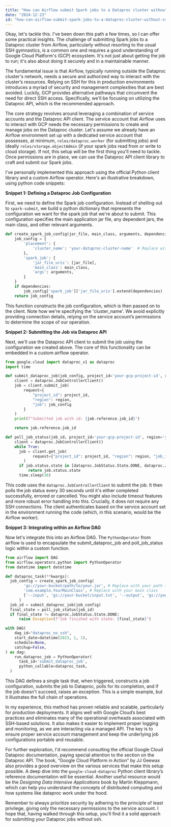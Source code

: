 ```yaml
---
title: "How can Airflow submit Spark jobs to a Dataproc cluster without SSH access?"
date: "2024-12-23"
id: "how-can-airflow-submit-spark-jobs-to-a-dataproc-cluster-without-ssh-access"
---
```


Okay, let's tackle this. I've been down this path a few times, so I can offer some practical insights. The challenge of submitting Spark jobs to a Dataproc cluster from Airflow, particularly without resorting to the usual SSH gymnastics, is a common one and requires a good understanding of Google Cloud Platform's (GCP) ecosystem. It's not just about getting the job to run; it's also about doing it securely and in a maintainable manner.

The fundamental issue is that Airflow, typically running outside the Dataproc cluster's network, needs a secure and authorized way to interact with the cluster’s resources. Relying on SSH for this in production environments introduces a myriad of security and management complexities that are best avoided. Luckily, GCP provides alternative pathways that circumvent the need for direct SSH access. Specifically, we'll be focusing on utilizing the Dataproc API, which is the recommended approach.

The core strategy revolves around leveraging a combination of service accounts and the Dataproc API client. The service account that Airflow uses to interact with GCP needs the necessary permissions to create and manage jobs on the Dataproc cluster. Let's assume we already have an Airflow environment set up with a dedicated service account that possesses, at minimum, `roles/dataproc.worker` (for submitting jobs) and ideally `roles/storage.objectAdmin` (if your spark jobs read from or write to cloud storage). If not, this setup will be the first thing you'll need to tackle. Once permissions are in place, we can use the Dataproc API client library to craft and submit our Spark jobs.

I've personally implemented this approach using the official Python client library and a custom Airflow operator. Here's an illustrative breakdown, using python code snippets:

**Snippet 1: Defining a Dataproc Job Configuration**

First, we need to define the Spark job configuration. Instead of shelling out to `spark-submit`, we build a python dictionary that represents the configuration we want for the spark job that we're about to submit. This configuration specifies the main application jar file, any dependent jars, the main class, and other relevant arguments.

```python
def create_spark_job_config(jar_file, main_class, arguments, dependencies=None):
    job_config = {
        'placement': {
            'cluster_name': 'your-dataproc-cluster-name'  # Replace with your cluster name
        },
        'spark_job': {
            'jar_file_uris': [jar_file],
            'main_class': main_class,
            'args': arguments,
        }
    }
    if dependencies:
        job_config['spark_job']['jar_file_uris'].extend(dependencies)
    return job_config
```

This function constructs the job configuration, which is then passed on to the client. Note how we're specifying the 'cluster_name'. We avoid explicitly providing connection details, relying on the service account’s permissions to determine the scope of our operation.

**Snippet 2: Submitting the Job via Dataproc API**

Next, we'll use the Dataproc API client to submit the job using the configuration we created above. The core of this functionality can be embedded in a custom airflow operator.

```python
from google.cloud import dataproc_v1 as dataproc
import time

def submit_dataproc_job(job_config, project_id='your-gcp-project-id', region='your-region'): # Replace with your values
    client = dataproc.JobControllerClient()
    job = client.submit_job(
        request={
            "project_id": project_id,
            "region": region,
            "job": job_config
        }
    )
    print(f"Submitted job with id: {job.reference.job_id}")

    return job.reference.job_id

def poll_job_status(job_id, project_id='your-gcp-project-id', region='your-region'):
    client = dataproc.JobControllerClient()
    while True:
      job = client.get_job(
            request={"project_id": project_id, "region": region, "job_id": job_id}
        )
      if job.status.state in [dataproc.JobStatus.State.DONE, dataproc.JobStatus.State.ERROR, dataproc.JobStatus.State.CANCELLED]:
          return job.status.state
      time.sleep(30)

```

This code uses the `dataproc.JobControllerClient` to submit the job. It then polls the job status every 30 seconds until it's either completed successfully, errored or cancelled. You might also include timeout features and more robust error handling into this. Crucially, it does not require any SSH connections. The client authenticates based on the service account set in the environment running the code (which, in this scenario, would be the Airflow worker).

**Snippet 3: Integrating within an Airflow DAG**

Now let's integrate this into an Airflow DAG. The `PythonOperator` from airflow is used to encapsulate the submit_dataproc_job and poll_job_status logic within a custom function.

```python
from airflow import DAG
from airflow.operators.python import PythonOperator
from datetime import datetime

def dataproc_task(**kwargs):
  job_config = create_spark_job_config(
        'gs://your-bucket/path/to/your.jar', # Replace with your path to the jar file
        'com.example.YourMainClass', # Replace with your main class
        ['--input', 'gs://your-bucket/input.txt', '--output', 'gs://your-bucket/output'] # Replace with your arguments
      )
  job_id = submit_dataproc_job(job_config)
  final_state = poll_job_status(job_id)
  if final_state != dataproc.JobStatus.State.DONE:
      raise Exception(f"Job finished with state: {final_state}")

with DAG(
    dag_id="dataproc_no_ssh",
    start_date=datetime(2023, 1, 1),
    schedule=None,
    catchup=False,
) as dag:
    run_dataproc_job = PythonOperator(
      task_id='submit_dataproc_job',
      python_callable=dataproc_task,
  )

```

This DAG defines a single task that, when triggered, constructs a job configuration, submits the job to Dataproc, polls for its completion, and if the job doesn't succeed, raises an exception. This is a simple example, but it illustrates the full chain of operations.

In my experience, this method has proven reliable and scalable, particularly for production deployments. It aligns well with Google Cloud’s best practices and eliminates many of the operational overheads associated with SSH-based solutions. It also makes it easier to implement proper logging and monitoring, as we are interacting via a managed API. The key is to ensure proper service account management and keep the underlying job configurations portable and reusable.

For further exploration, I'd recommend consulting the official Google Cloud Dataproc documentation, paying special attention to the section on the Dataproc API. The book, “Google Cloud Platform in Action” by JJ Geewax also provides a good overview on the various services that make this setup possible. A deep dive into the `google-cloud-dataproc` Python client library’s reference documentation will be essential. Another useful resource would be the *Designing Data Intensive Applications* book by Martin Kleppmann, which can help you understand the concepts of distributed computing and how systems like dataproc work under the hood.

Remember to always prioritize security by adhering to the principle of least privilege, giving only the necessary permissions to the service account. I hope that, having walked through this setup, you'll find it a solid approach for submitting your Dataproc jobs without ssh.
